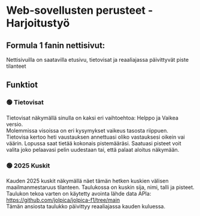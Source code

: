 # Web-sovellusten perusteet - Harjoitustyö

## Formula 1 fanin nettisivut:
Nettisivuilla on saatavilla etusivu, tietovisat ja reaaliajassa päivittyvät piste tilanteet

## Funktiot

### 🟢 Tietovisat
Tietovisat näkymällä sinulla on kaksi eri vaihtoehtoa: Helppo ja Vaikea versio. <br/>
Molemmissa visoissa on eri kysymykset vaikeus tasosta riippuen. <br/>
Tietovisa kertoo heti vaustauksen annettuasi oliko vastauksesi oikein vai väärin. Lopussa saat tietää kokonais pistemääräsi. Saatuasi pisteet voit valita joko pelaavasi pelin uudestaan tai, että palaat aloitus näkymään.

### 🟢 2025 Kuskit
Kauden 2025 kuskit näkymällä näet tämän hetken kuskien välisen maailmanmestaruus tilanteen. Taulukossa on kuskin sija, nimi, talli ja pisteet. <br/>
Taulukon tekoa varten on käytetty avointa lähde data APIa: https://github.com/jolpica/jolpica-f1/tree/main <br/>
Tämän ansiosta taulukko päivittyy reaaliajassa kauden kuluessa.




